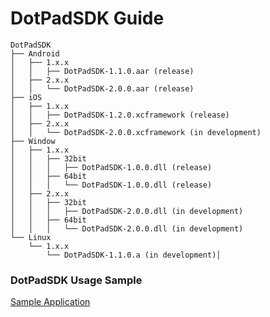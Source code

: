 # DotPadSDK Guide
```
DotPadSDK
├── Android
│   ├── 1.x.x
│   │   ├── DotPadSDK-1.1.0.aar (release)
│   ├── 2.x.x
│   │   └── DotPadSDK-2.0.0.aar (release)
├── iOS
│   ├── 1.x.x
│   │   ├── DotPadSDK-1.2.0.xcframework (release)
│   ├── 2.x.x
│   │   └── DotPadSDK-2.0.0.xcframework (in development)
├── Window
│   ├── 1.x.x
│   │   ├── 32bit
│   │   │   ├── DotPadSDK-1.0.0.dll (release)
│   │   ├── 64bit
│   │   │   └── DotPadSDK-1.0.0.dll (release)
│   ├── 2.x.x
│   │   ├── 32bit
│   │   │   ├── DotPadSDK-2.0.0.dll (in development)
│   │   ├── 64bit
│   │   │   └── DotPadSDK-2.0.0.dll (in development)
└── Linux
    └── 1.x.x
        └── DotPadSDK-1.1.0.a (in development)│
```

### DotPadSDK Usage Sample
[Sample Application](https://github.com/dotincorp/dotpad-sample-code)

